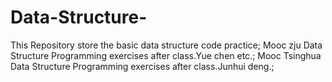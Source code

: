 # Data-Structure-
This Repository store the basic data structure code practice;
Mooc zju Data Structure Programming exercises after class.Yue chen etc.;
Mooc Tsinghua Data Structure Programming exercises after class.Junhui deng.;
